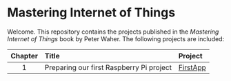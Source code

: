 Mastering Internet of Things
================================

Welcome. This repository contains the projects published in the *Mastering Internet of Things* book by Peter Waher. The following projects are included:

| Chapter | Title | Project |
|:-------:|:------|:--------|
| 1 | Preparing our first Raspberry Pi project | [FirstApp](tree/master/FirstApp) |
